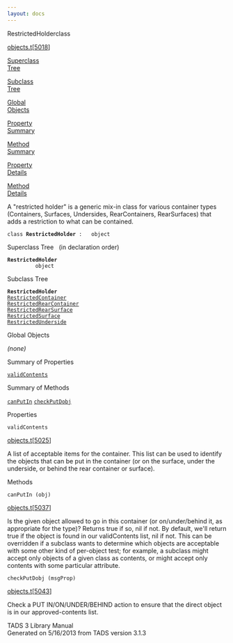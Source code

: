 ```yaml
---
layout: docs
---
```

<span class="title">RestrictedHolder</span><span class="type">class</span>

[objects.t](../file/objects.t.html)\[[5018](../source/objects.t.html#5018)\]

[Superclass  
Tree](#_SuperClassTree_)

[Subclass  
Tree](#_SubClassTree_)

[Global  
Objects](#_ObjectSummary_)

[Property  
Summary](#_PropSummary_)

[Method  
Summary](#_MethodSummary_)

[Property  
Details](#_Properties_)

[Method  
Details](#_Methods_)



A "restricted holder" is a generic mix-in class for various container
types (Containers, Surfaces, Undersides, RearContainers, RearSurfaces)
that adds a restriction to what can be contained.

`class `**`RestrictedHolder`**` :   object`



<span id="_SuperClassTree_"></span>



<span class="hdln">Superclass Tree</span>   (in declaration order)



**`RestrictedHolder`**  
`         object`  
<span id="_SubClassTree_"></span>



<span class="hdln">Subclass Tree</span>  



**`RestrictedHolder`**  
[`RestrictedContainer`](../object/RestrictedContainer.html)  
[`RestrictedRearContainer`](../object/RestrictedRearContainer.html)  
[`RestrictedRearSurface`](../object/RestrictedRearSurface.html)  
[`RestrictedSurface`](../object/RestrictedSurface.html)  
[`RestrictedUnderside`](../object/RestrictedUnderside.html)  
<span id="_ObjectSummary_"></span>



<span class="hdln">Global Objects</span>  



*(none)* <span id="_PropSummary_"></span>



<span class="hdln">Summary of Properties</span>  



[`validContents`](#validContents)

<span id="_MethodSummary_"></span>



<span class="hdln">Summary of Methods</span>  



[`canPutIn`](#canPutIn) [`checkPutDobj`](#checkPutDobj)

<span id="_Properties_"></span>



<span class="hdln">Properties</span>  



<span id="validContents"></span>

`validContents`

[objects.t](../file/objects.t.html)\[[5025](../source/objects.t.html#5025)\]



A list of acceptable items for the container. This list can be used to
identify the objects that can be put in the container (or on the
surface, under the underside, or behind the rear container or surface).



<span id="_Methods_"></span>



<span class="hdln">Methods</span>  



<span id="canPutIn"></span>

`canPutIn (obj)`

[objects.t](../file/objects.t.html)\[[5037](../source/objects.t.html#5037)\]



Is the given object allowed to go in this container (or on/under/behind
it, as appropriate for the type)? Returns true if so, nil if not. By
default, we'll return true if the object is found in our validContents
list, nil if not. This can be overridden if a subclass wants to
determine which objects are acceptable with some other kind of
per-object test; for example, a subclass might accept only objects of a
given class as contents, or might accept only contents with some
particular attribute.



<span id="checkPutDobj"></span>

`checkPutDobj (msgProp)`

[objects.t](../file/objects.t.html)\[[5043](../source/objects.t.html#5043)\]



Check a PUT IN/ON/UNDER/BEHIND action to ensure that the direct object
is in our approved-contents list.





TADS 3 Library Manual  
Generated on 5/16/2013 from TADS version 3.1.3



